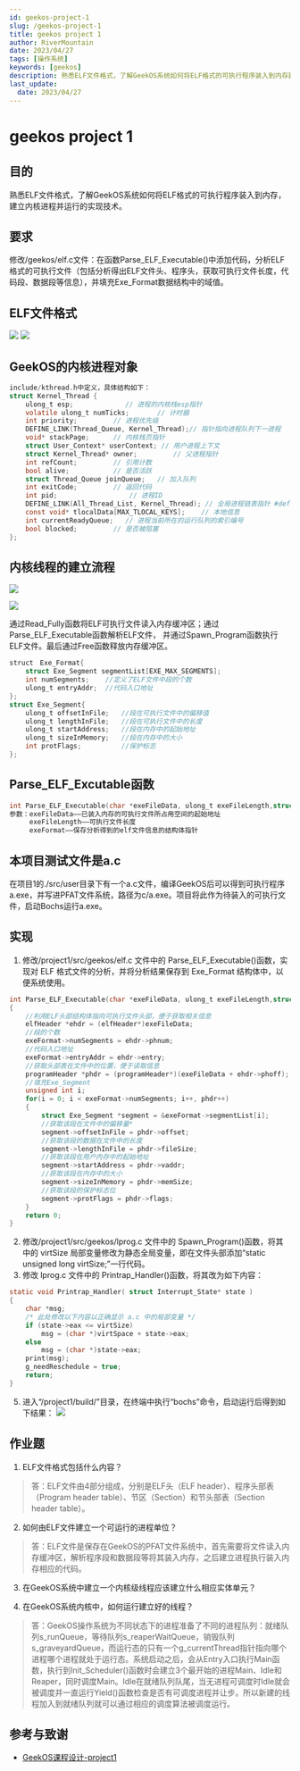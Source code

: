 ```yaml
---
id: geekos-project-1
slug: /geekos-project-1
title: geekos project 1
author: RiverMountain  
date: 2023/04/27
tags: [操作系统]  
keywords: [geekos]
description: 熟悉ELF文件格式，了解GeekOS系统如何将ELF格式的可执行程序装入到内存建立内核进程并运行的实现技术。
last_update:
  date: 2023/04/27
---  
```


# geekos project 1

## 目的
熟悉ELF文件格式，了解GeekOS系统如何将ELF格式的可执行程序装入到内存，建立内核进程并运行的实现技术。

## 要求
修改/geekos/elf.c文件：在函数Parse_ELF_Executable()中添加代码，分析ELF格式的可执行文件（包括分析得出ELF文件头、程序头，获取可执行文件长度，代码段、数据段等信息），并填充Exe_Format数据结构中的域值。

## ELF文件格式

![](assets/geekos%20project%201/image-20230427094309.png)
![](assets/geekos%20project%201/image-20230427094934.png)

## GeekOS的内核进程对象
```c title="GeekOS的内核进程对象"
include/kthread.h中定义，具体结构如下：
struct Kernel_Thread {
    ulong_t esp;			 // 进程的内核栈esp指针
    volatile ulong_t numTicks;		 // 计时器
    int priority;		  // 进程优先级
    DEFINE_LINK(Thread_Queue, Kernel_Thread);// 指针指向进程队列下一进程
    void* stackPage;	  // 内核栈页指针
    struct User_Context* userContext; // 用户进程上下文
    struct Kernel_Thread* owner; 		 // 父进程指针
    int refCount;		  // 引用计数
    bool alive;			  // 是否活跃
    struct Thread_Queue joinQueue;	 // 加入队列
    int exitCode;		  // 返回代码
    int pid;				  // 进程ID
    DEFINE_LINK(All_Thread_List, Kernel_Thread); // 全局进程链表指针 #define MAX_TLOCAL_KEYS 128
    const void* tlocalData[MAX_TLOCAL_KEYS];	// 本地信息
    int currentReadyQueue;	 // 进程当前所在的运行队列的索引编号
    bool blocked;		  // 是否被阻塞
};
```
## 内核线程的建立流程
![](assets/geekos%20project%201/image-20230427094631.png)

![](assets/geekos%20project%201/image-20230427094642.png)

通过Read_Fully函数将ELF可执行文件读入内存缓冲区；通过Parse_ELF_Executable函数解析ELF文件， 并通过Spawn_Program函数执行ELF文件。最后通过Free函数释放内存缓冲区。


```c title="Exe_Format和Exe_Segment的定义在elf.h"
struct　Exe_Format{
    struct Exe_Segment segmentList[EXE_MAX_SEGMENTS];
    int numSegments;    //定义了ELF文件中段的个数
    ulong_t entryAddr;  //代码入口地址 
}; 
struct Exe_Segment{
    ulong_t offsetInFile;   //段在可执行文件中的偏移值
    ulong_t lengthInFile;   //段在可执行文件中的长度 
    ulong_t startAddress;   //段在内存中的起始地址 
    ulong_t sizeInMemory;   //段在内存中的大小 
    int protFlags;          //保护标志
};
```

## Parse_ELF_Excutable函数

```c title="Parse_ELF_Excutable函数"
int Parse_ELF_Executable(char *exeFileData, ulong_t exeFileLength,struct Exe_Format *exeFormat)
参数：exeFileData——已装入内存的可执行文件所占用空间的起始地址
     exeFileLength——可执行文件长度
     exeFormat——保存分析得到的elf文件信息的结构体指针
```

## 本项目测试文件是a.c

在项目1的./src/user目录下有一个a.c文件，编译GeekOS后可以得到可执行程序a.exe，并写进PFAT文件系统，路径为c/a.exe。项目将此作为待装入的可执行文件，启动Bochs运行a.exe。

## 实现

1. 修改/project1/src/geekos/elf.c 文件中的 Parse_ELF_Executable()函数，实现对 ELF 格式文件的分析，并将分析结果保存到 Exe_Format 结构体中，以便系统使用。

```c title="/project1/src/geekos/elf.c"
int Parse_ELF_Executable(char *exeFileData, ulong_t exeFileLength,struct Exe_Format *exeFormat)
{
    //利用ELF头部结构体指向可执行文件头部，便于获取相关信息
    elfHeader *ehdr = (elfHeader*)exeFileData;
    //段的个数
    exeFormat->numSegments = ehdr->phnum;
    //代码入口地址
    exeFormat->entryAddr = ehdr->entry;
    //获取头部表在文件中的位置，便于读取信息
    programHeader *phdr = (programHeader*)(exeFileData + ehdr->phoff);
    //填充Exe_Segment
    unsigned int i;
    for(i = 0; i < exeFormat->numSegments; i++, phdr++)
    {
        struct Exe_Segment *segment = &exeFormat->segmentList[i];
        //获取该段在文件中的偏移量*
        segment->offsetInFile = phdr->offset;
        //获取该段的数据在文件中的长度
        segment->lengthInFile = phdr->fileSize;
        //获取该段在用户内存中的起始地址
        segment->startAddress = phdr->vaddr;
        //获取该段在内存中的大小
        segment->sizeInMemory = phdr->memSize;
        //获取该段的保护标志位
        segment->protFlags = phdr->flags;
    }
    return 0;
}
```

2. 修改/project1/src/geekos/lprog.c 文件中的 Spawn_Program()函数，将其中的 virtSize 局部变量修改为静态全局变量，即在文件头部添加“static unsigned long virtSize;”一行代码。
3. 修改 lprog.c 文件中的 Printrap_Handler()函数，将其改为如下内容：
```c title="lprog.c"
static void Printrap_Handler( struct Interrupt_State* state )
{
    char *msg;
    /* 此处修改以下内容以正确显示 a.c 中的局部变量 */
    if (state->eax <= virtSize)
        msg = (char *)virtSpace + state->eax;
    else
        msg = (char *)state->eax;
    print(msg);
    g_needReschedule = true;
    return;
}
```
5. 进入“/project1/build/”目录，在终端中执行“bochs”命令，启动运行后得到如下结果：
![](assets/geekos%20project%201/image-20230427091614.png)

## 作业题

1. ELF文件格式包括什么内容？
> 答：ELF文件由4部分组成，分别是ELF头（ELF header）、程序头部表（Program header table）、节区（Section）和节头部表（Section header table）。
2. 如何由ELF文件建立一个可运行的进程单位？
> 答：ELF文件是保存在GeekOS的PFAT文件系统中，首先需要将文件读入内存缓冲区，解析程序段和数据段等将其装入内存，之后建立进程执行装入内存相应的代码。
3. 在GeekOS系统中建立一个内核级线程应该建立什么相应实体单元？

4. 在GeekOS系统内核中，如何运行建立好的线程？
> 答：GeekOS操作系统为不同状态下的进程准备了不同的进程队列：就绪队列s_runQueue，等待队列s_reaperWaitQueue，销毁队列s_graveyardQueue，而运行态的只有一个g_currentThread指针指向哪个进程哪个进程就处于运行态。系统启动之后，会从Entry入口执行Main函数，执行到Init_Scheduler()函数时会建立3个最开始的进程Main、Idle和Reaper，同时调度Main。Idle在就绪队列队尾，当无进程可调度时Idle就会被调度并一直运行Yield()函数检查是否有可调度进程并让步。所以新建的线程加入到就绪队列就可以通过相应的调度算法被调度运行。

## 参考与致谢
- [GeekOS课程设计-project1](https://blog.csdn.net/qq_35008279/article/details/78984561)